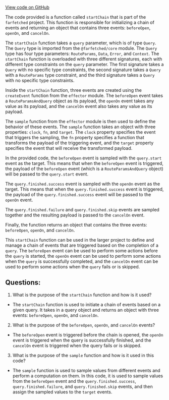 [View code on GitHub](https://github.com/igorkamyshev/farfetched/packages/atomic-router/src/start.ts)

The code provided is a function called `startChain` that is part of the `farfetched` project. This function is responsible for initializing a chain of events and returning an object that contains three events: `beforeOpen`, `openOn`, and `cancelOn`. 

The `startChain` function takes a `query` parameter, which is of type `Query`. The `Query` type is imported from the `@farfetched/core` module. The `Query` type has four type parameters: `RouteParams`, `Data`, `Error`, and `Context`. The `startChain` function is overloaded with three different signatures, each with different type constraints on the `query` parameter. The first signature takes a `Query` with no specific type constraints, the second signature takes a `Query` with a `RouteParams` type constraint, and the third signature takes a `Query` with no specific type constraints.

Inside the `startChain` function, three events are created using the `createEvent` function from the `effector` module. The `beforeOpen` event takes a `RouteParamsAndQuery` object as its payload, the `openOn` event takes any value as its payload, and the `cancelOn` event also takes any value as its payload.

The `sample` function from the `effector` module is then used to define the behavior of these events. The `sample` function takes an object with three properties: `clock`, `fn`, and `target`. The `clock` property specifies the event that triggers the sampling, the `fn` property specifies a function that transforms the payload of the triggering event, and the `target` property specifies the event that will receive the transformed payload.

In the provided code, the `beforeOpen` event is sampled with the `query.start` event as the target. This means that when the `beforeOpen` event is triggered, the payload of the `beforeOpen` event (which is a `RouteParamsAndQuery` object) will be passed to the `query.start` event.

The `query.finished.success` event is sampled with the `openOn` event as the target. This means that when the `query.finished.success` event is triggered, the payload of the `query.finished.success` event will be passed to the `openOn` event.

The `query.finished.failure` and `query.finished.skip` events are sampled together and the resulting payload is passed to the `cancelOn` event.

Finally, the function returns an object that contains the three events: `beforeOpen`, `openOn`, and `cancelOn`.

This `startChain` function can be used in the larger project to define and manage a chain of events that are triggered based on the completion of a `query`. The `beforeOpen` event can be used to perform some actions before the `query` is started, the `openOn` event can be used to perform some actions when the `query` is successfully completed, and the `cancelOn` event can be used to perform some actions when the `query` fails or is skipped.
## Questions: 
 1. What is the purpose of the `startChain` function and how is it used?
- The `startChain` function is used to initiate a chain of events based on a given query. It takes in a query object and returns an object with three events: `beforeOpen`, `openOn`, and `cancelOn`.

2. What is the purpose of the `beforeOpen`, `openOn`, and `cancelOn` events?
- The `beforeOpen` event is triggered before the chain is opened, the `openOn` event is triggered when the query is successfully finished, and the `cancelOn` event is triggered when the query fails or is skipped.

3. What is the purpose of the `sample` function and how is it used in this code?
- The `sample` function is used to sample values from different events and perform a computation on them. In this code, it is used to sample values from the `beforeOpen` event and the `query.finished.success`, `query.finished.failure`, and `query.finished.skip` events, and then assign the sampled values to the `target` events.
